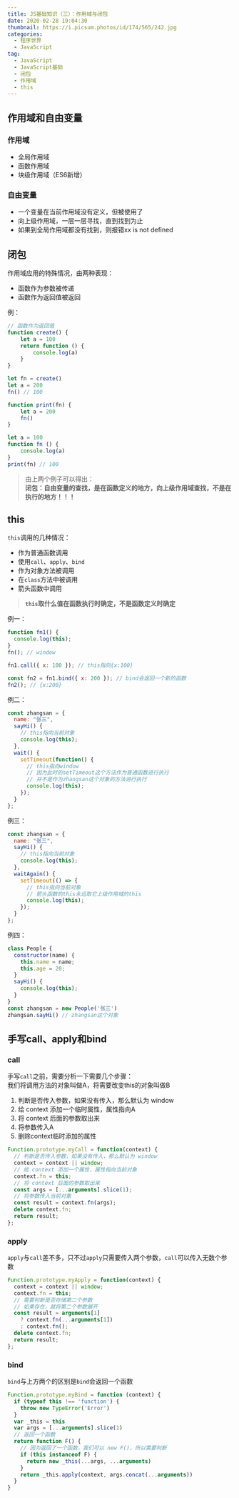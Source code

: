 ```yaml
---
title: JS基础知识（三）：作用域与闭包
date: 2020-02-28 19:04:30
thumbnail: https://i.picsum.photos/id/174/565/242.jpg
categories:
  - 程序世界
  - JavaScript
tag:
  - JavaScript
  - JavaScript基础
  - 闭包
  - 作用域
  - this
---
```


## 作用域和自由变量

### 作用域
- 全局作用域
- 函数作用域
- 块级作用域（ES6新增）

### 自由变量
- 一个变量在当前作用域没有定义，但被使用了
- 向上级作用域，一层一层寻找，直到找到为止
- 如果到全局作用域都没有找到，则报错xx is not defined
<!-- more -->
## 闭包
 
作用域应用的特殊情况，由两种表现：

- 函数作为参数被传递
- 函数作为返回值被返回

例：
```javascript
// 函数作为返回值
function create() {
    let a = 100
    return function () {
        console.log(a)
    }
}

let fn = create()
let a = 200
fn() // 100
```

```javascript
function print(fn) {
    let a = 200
    fn()
}

let a = 100
function fn () {
    console.log(a)
}
print(fn) // 100
```

> 由上两个例子可以得出：  
**闭包：自由变量的查找，是在函数定义的地方，向上级作用域查找，不是在执行的地方！！！**

## this

`this`调用的几种情况：
- 作为普通函数调用
- 使用`call`、`apply`、`bind`
- 作为对象方法被调用
- 在`class`方法中被调用
- 箭头函数中调用

> **`this`取什么值在函数执行时确定，不是函数定义时确定**

例一：
```javascript
function fn1() {
  console.log(this);
}
fn(); // window

fn1.call({ x: 100 }); // this指向{x:100}

const fn2 = fn1.bind({ x: 200 }); // bind会返回一个新的函数
fn2(); // {x:200}
```

例二：
```javascript
const zhangsan = {
  name: "张三",
  sayHi() {
    // this指向当前对象
    console.log(this);
  },
  wait() {
    setTimeout(function() {
      // this指向window
      // 因为此时的setTimeout这个方法作为普通函数进行执行
      // 并不是作为zhangsan这个对象的方法进行执行
      console.log(this);
    });
  }
};
```

例三：

```javascript
const zhangsan = {
  name: "张三",
  sayHi() {
    // this指向当前对象
    console.log(this);
  },
  waitAgain() {
    setTimeout(() => {
      // this指向当前对象
      // 箭头函数的this永远取它上级作用域的this
      console.log(this);
    });
  }
};
```

例四：
```javascript
class People {
  constructor(name) {
    this.name = name;
    this.age = 20;
  }
  sayHi() {
    console.log(this);
  }
}
const zhangsan = new People('张三')
zhangsan.sayHi() // zhangsan这个对象
```

## 手写call、apply和bind

### call

手写`call`之前，需要分析一下需要几个步骤：  
我们将调用方法的对象叫做A，将需要改变this的对象叫做B
1. 判断是否传入参数，如果没有传入，那么默认为 window
2. 给 context 添加一个临时属性，属性指向A
3. 将 context 后面的参数取出来
4. 将参数传入A
5. 删除context临时添加的属性


```javascript
Function.prototype.myCall = function(context) {
  // 判断是否传入参数，如果没有传入，那么默认为 window
  context = context || window;
  // 给 context 添加一个属性，属性指向当前对象
  context.fn = this;
  // 将 context 后面的参数取出来
  const args = [...arguments].slice(1);
  // 将参数传入当前对象
  const result = context.fn(args);
  delete context.fn;
  return result;
};
```

### apply

`apply`与`call`差不多，只不过`apply`只需要传入两个参数，`call`可以传入无数个参数

```javascript
Function.prototype.myApply = function(context) {
  context = context || window;
  context.fn = this;
  // 需要判断是否存储第二个参数
  // 如果存在，就将第二个参数展开
  const result = arguments[1]
    ? context.fn(...arguments[1])
    : context.fn();
  delete context.fn;
  return result;
};
```

### bind

`bind`与上方两个的区别是`bind`会返回一个函数

```javascript
Function.prototype.myBind = function (context) {
  if (typeof this !== 'function') {
    throw new TypeError('Error')
  }
  var _this = this
  var args = [...arguments].slice(1)
  // 返回一个函数
  return function F() {
    // 因为返回了一个函数，我们可以 new F()，所以需要判断
    if (this instanceof F) {
      return new _this(...args, ...arguments)
    }
    return _this.apply(context, args.concat(...arguments))
  }
}
```